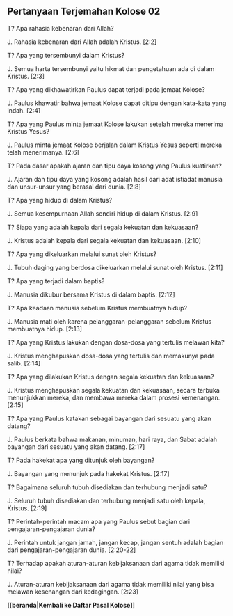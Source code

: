 ﻿## Pertanyaan Terjemahan Kolose 02 ##

T? Apa rahasia kebenaran dari Allah?

J. Rahasia kebenaran dari Allah adalah Kristus. [2:2]

T? Apa yang tersembunyi dalam Kristus?

J. Semua harta tersembunyi yaitu hikmat dan pengetahuan ada di dalam Kristus. [2:3]

T? Apa yang dikhawatirkan Paulus dapat terjadi pada jemaat Kolose?

J. Paulus khawatir bahwa jemaat Kolose dapat ditipu dengan kata-kata yang indah. [2:4]

T? Apa yang Paulus minta jemaat Kolose lakukan setelah mereka menerima Kristus Yesus?

J. Paulus minta jemaat Kolose berjalan dalam Kristus Yesus seperti mereka telah menerimanya. [2:6]

T? Pada dasar apakah ajaran dan tipu daya kosong yang Paulus kuatirkan?

J. Ajaran dan tipu daya yang kosong adalah hasil dari adat istiadat manusia dan unsur-unsur yang berasal dari  dunia. [2:8]

T? Apa yang hidup di dalam Kristus?

J. Semua kesempurnaan Allah sendiri hidup di dalam Kristus. [2:9]

T? Siapa yang adalah kepala dari segala kekuatan dan kekuasaan?

J. Kristus adalah kepala dari segala kekuatan dan kekuasaan. [2:10]

T? Apa yang dikeluarkan melalui sunat oleh Kristus?

J. Tubuh daging yang berdosa dikeluarkan melalui sunat oleh Kristus. [2:11]

T? Apa yang terjadi dalam baptis?

J. Manusia dikubur bersama Kristus di dalam baptis. [2:12]

T? Apa keadaan manusia sebelum Kristus membuatnya hidup?

J. Manusia mati oleh karena pelanggaran-pelanggaran sebelum Kristus membuatnya hidup. [2:13]

T? Apa yang Kristus lakukan dengan dosa-dosa yang tertulis melawan kita?

J. Kristus menghapuskan dosa-dosa yang tertulis dan memakunya pada salib. [2:14]

T? Apa yang dilakukan Kristus dengan segala kekuatan dan kekuasaan?

J. Kristus menghapuskan segala kekuatan dan kekuasaan, secara terbuka menunjukkan mereka, dan membawa mereka dalam prosesi kemenangan. [2:15]

T? Apa yang Paulus katakan sebagai bayangan dari sesuatu yang akan datang?

J. Paulus berkata bahwa makanan, minuman, hari raya, dan Sabat adalah bayangan dari sesuatu yang akan datang. [2:17]

T? Pada hakekat apa yang ditunjuk oleh bayangan?

J. Bayangan yang menunjuk pada hakekat Kristus. [2:17]

T? Bagaimana seluruh tubuh disediakan dan terhubung menjadi satu?

J. Seluruh tubuh disediakan dan terhubung menjadi satu oleh kepala, Kristus. [2:19]

T? Perintah-perintah macam apa yang Paulus sebut bagian dari pengajaran-pengajaran dunia?

J. Perintah untuk jangan jamah, jangan kecap, jangan sentuh adalah bagian dari pengajaran-pengajaran dunia. [2:20-22]

T? Terhadap apakah aturan-aturan kebijaksanaan dari agama tidak memiliki nilai?

J. Aturan-aturan kebijaksanaan dari agama tidak memiliki nilai yang bisa melawan kesenangan dari kedagingan. [2:23]

__[[beranda|Kembali ke Daftar Pasal Kolose]]__


